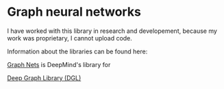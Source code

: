 
# Graph neural networks

I have worked with this library in research and developement, because my work was proprietary, I cannot upload code. 

Information about the libraries can be found here: 

[Graph Nets](https://github.com/deepmind/graph_nets) is DeepMind's library for

[Deep Graph Library (DGL)](https://github.com/dmlc/dgl)
